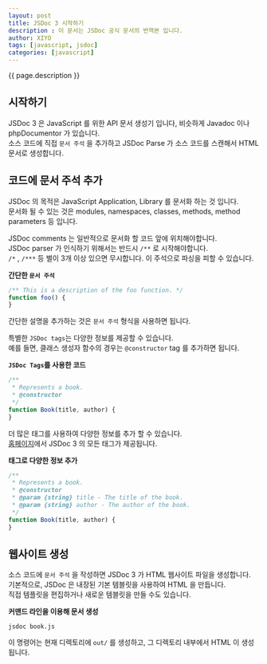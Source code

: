 ```yaml
---
layout: post
title: JSDoc 3 시작하기
description : 이 문서는 JSDoc 공식 문서의 번역본 입니다.
author: XIYO
tags: [javascript, jsdoc]
categories: [javascript]
---
```

{{ page.description }}

## 시작하기
JSDoc 3 은 JavaScript 를 위한 API 문서 생성기 입니다, 비슷하게 Javadoc 이나 phpDocumentor 가 있습니다.  
소스 코드에 직접 `문서 주석` 을 추가하고 JSDoc Parse 가 소스 코드를 스캔해서 HTML 문서로 생성합니다.  

## 코드에 문서 주석 추가
JSDoc 의 목적은 JavaScript Application, Library 를 문서화 하는 것 입니다.  
문서화 될 수 있는 것은 modules, namespaces, classes, methods, method parameters 등 입니다.

JSDoc comments 는 일반적으로 문서화 할 코드 앞에 위치해야합니다.  
JSDoc parser 가 인식하기 위해서는 반드시 `/**` 로 시작해야합니다.  
`/*` , `/***` 등 별이 3개 이상 있으면 무시합니다. 이 주석으로 파싱을 피할 수 있습니다.

**간단한 `문서 주석`**
```js
/** This is a description of the foo function. */
function foo() {
}
```
간단한 설명을 추가하는 것은 `문서 주석` 형식을 사용하면 됩니다.

특별한 `JSDoc tags`는 다양한 정보를 제공할 수 있습니다.  
예를 들면, 클래스 생성자 함수의 경우는 `@constructor` tag 를 추가하면 됩니다.

**`JSDoc Tags`를 사용한 코드**
```js
/**
 * Represents a book.
 * @constructor
 */
function Book(title, author) {
}
```
더 많은 태그를 사용하여 다양한 정보를 추가 할 수 있습니다.  
[홈페이지]에서 JSDoc 3 의 모든 태그가 제공됩니다.

**태그로 다양한 정보 추가**
```js
/**
 * Represents a book.
 * @constructor
 * @param {string} title - The title of the book.
 * @param {string} author - The author of the book.
 */
function Book(title, author) {
}
```

## 웹사이트 생성
소스 코드에 `문서 주석` 을 작성하면 JSDoc 3 가 HTML 웹사이트 파일을 생성합니다.  
기본적으로, JSDoc 은 내장된 기본 템블릿을 사용하여 HTML 을 만듭니다.  
직접 템플릿을 편집하거나 새로운 템블릿을 만들 수도 있습니다.

**커맨드 라인을 이용해 문서 생성**
```console
jsdoc book.js
```
이 명령어는 현재 디렉토리에 `out/` 를 생성하고, 그 디렉토리 내부에서 HTML 이 생성됩니다.

[홈페이지]: https://jsdoc.app/index.html#block-tags
